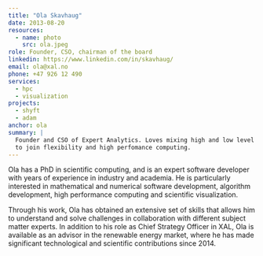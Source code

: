 ```yaml
---
title: "Ola Skavhaug"
date: 2013-08-20
resources:
  - name: photo
    src: ola.jpeg
role: Founder, CSO, chairman of the board
linkedin: https://www.linkedin.com/in/skavhaug/
email: ola@xal.no
phone: +47 926 12 490
services:
  - hpc
  - visualization
projects:
  - shyft
  - adam
anchor: ola
summary: |
  Founder and CSO of Expert Analytics. Loves mixing high and low level languages 
  to join flexibility and high perfomance computing.
---
```


Ola has a PhD in scientific computing, and is an expert software developer
with years of experience in industry and academia. He is particularly
interested in mathematical and numerical software development, algorithm
development, high performance computing and scientific visualization.

Through his work, Ola has obtained an extensive set of skills that allows him
to understand and solve challenges in collaboration with different subject
matter experts. In addition to his role as Chief Strategy Officer in XAL, Ola
is available as an advisor in the renewable energy market, where he has made
significant technological and scientific contributions since 2014.

